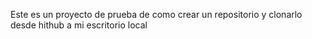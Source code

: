 Este es un proyecto de prueba de como crear un repositorio y clonarlo desde hithub a mi escritorio local